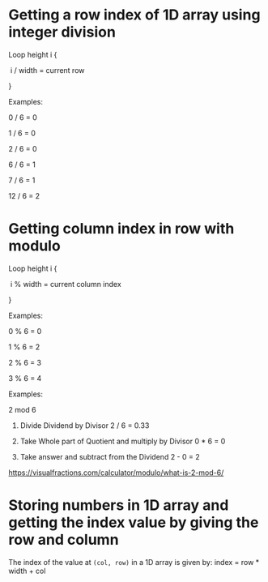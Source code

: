 # Getting a row index of 1D array using integer division

Loop height i { 

​	i / width = current row

}



Examples:

0 / 6 = 0

1 / 6 = 0

2 / 6 = 0

6 / 6 = 1

7 / 6 = 1

12 / 6 = 2

# Getting column index in row with modulo

Loop height i {

​	i % width = current column index

}



Examples:

 0 % 6 = 0

1 % 6 = 2

2 % 6 = 3

3 % 6 = 4



Examples:

2 mod 6

1. Divide Dividend by Divisor 2 / 6 = 0.33

2. Take Whole part of Quotient and multiply by Divisor 0 * 6 = 0

3. Take answer and subtract from the Dividend 2 - 0 = 2

https://visualfractions.com/calculator/modulo/what-is-2-mod-6/



# Storing numbers in 1D array and getting the index value by giving the row and column

The index of the value at `(col, row)` in a 1D array is given by: index = row * width + col





